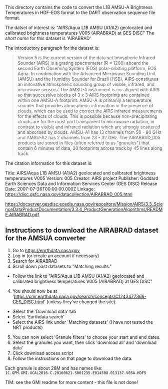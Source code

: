 
This directory contains the code to convert the L1B AMSU-A Brightness Temperatures
in HDF-EOS format to the DART observation sequence file format.

The datset of interest is: "AIRS/Aqua L1B AMSU (A1/A2) geolocated and 
calibrated brightness temperatures V005 (AIRABRAD) at GES DISC"
The _short name_ for this dataset is 'AIRABRAD'

The introductory paragraph for the dataset is:

> Version 5 is the current version of the data set.tmospheric Infrared Sounder (AIRS)
> is a grating spectrometer (R = 1200) aboard the second Earth Observing System (EOS)
> polar-orbiting platform, EOS Aqua. In combination with the Advanced Microwave
> Sounding Unit (AMSU) and the Humidity Sounder for Brazil (HSB), AIRS constitutes
> an innovative atmospheric sounding group of visible, infrared, and microwave
> sensors. The AMSU-A instrument is co-aligned with AIRS so that successive blocks
> of 3 x 3 AIRS footprints are contained within one AMSU-A footprint. AMSU-A is
> primarily a temperature sounder that provides atmospheric information in the
> presence of clouds, which can be used to correct the AIRS infrared measurements
> for the effects of clouds. This is possible because non-precipitating clouds are
> for the most part transparent to microwave radiation, in contrast to visible and
> infrared radiation which are strongly scattered and absorbed by clouds. AMSU-A1
> has 13 channels from 50 - 90 GHz and AMSU-A2 has 2 channels from 23 - 32 GHz.
> The AIRABRAD_005 products are stored in files (often referred to as "granules")
> that contain 6 minutes of data, 30 footprints across track by 45 lines along track.

The citation information for this dataset is:

Title: AIRS/Aqua L1B AMSU (A1/A2) geolocated and calibrated brightness temperatures V005
Version: 005
Creator: AIRS project
Publisher: Goddard Earth Sciences Data and Information Services Center (GES DISC)
Release Date: 2007-07-26T00:00:00.000Z
Linkage: https://disc.gsfc.nasa.gov/datacollection/AIRABRAD_005.html

https://docserver.gesdisc.eosdis.nasa.gov/repository/Mission/AIRS/3.3_ScienceDataProductDocumentation/3.3.4_ProductGenerationAlgorithms/README.AIRABRAD.pdf

## Instructions to download the AIRABRAD dataset for the AMSUA converter

1. Go to https://earthdata.nasa.gov
2. Log in (or create an account if necessary) 
2. Search for AIRABRAD 
3. Scroll down past datasets to "Matching results."
  - Follow the link to "AIRS/Aqua L1B AMSU (A1/A2) geolocated and calibrated brightness temperatures V005 (AIRABRAD) at GES DISC"
4. You should now be at 'https://cmr.earthdata.nasa.gov/search/concepts/C1243477366-GES_DISC.html' (unless they've changed the site).
  - Select the 'Download data' tab
  - Select 'Earthdata search'
  - Select the AIRS link under 'Matching datasets' (I have not tested the NRT products)
5. You can now select 'Granule filters' to choose your start and end dates.
6. Select the granules you want, then click 'download all' and 'download data'
7. Click download access script
8. Follow the instructions on that page to download the data. 

Each granule is about 28M and has names like:  
`1C.GPM.GMI.XCAL2016-C.20160621-S001235-E014508.013137.V05A.HDF5`


TIM: see the GMI readme for more content - this file is not done!
